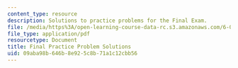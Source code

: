```yaml
---
content_type: resource
description: Solutions to practice problems for the Final Exam.
file: /media/https%3A/open-learning-course-data-rc.s3.amazonaws.com/6-006-introduction-to-algorithms-spring-2008/09aba98b646b8e925c8b71a1c12cbb56_final_soln.pdf
file_type: application/pdf
resourcetype: Document
title: Final Practice Problem Solutions
uid: 09aba98b-646b-8e92-5c8b-71a1c12cbb56
---
```

